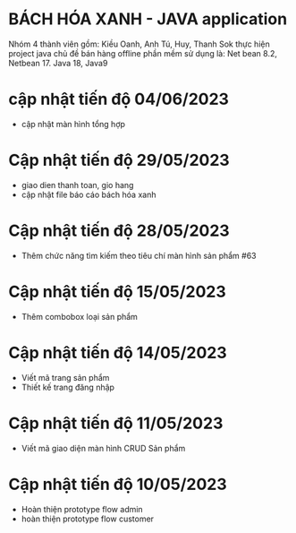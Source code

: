 # BÁCH HÓA XANH - JAVA application
Nhóm 4 thành viên gồm: Kiều Oanh, Anh Tú, Huy, Thanh Sok thực hiện project java chủ đề bán hàng offline
phần mềm sử dụng là: Net bean 8.2, Netbean 17. Java 18, Java9
# cập nhật tiến độ 04/06/2023
- cập nhật màn hình tổng hợp
# Cập nhật tiến độ 29/05/2023
- giao dien  thanh toan, gio hang 
- cập nhật file báo cáo bách hóa xanh
# Cập nhật tiến độ 28/05/2023
- Thêm chức năng tìm kiếm theo tiêu chí màn hình sản phẩm #63
# Cập nhật tiến độ 15/05/2023
- Thêm combobox loại sản phẩm
# Cập nhật tiến độ 14/05/2023
- Viết mã trang sản phẩm
- Thiết kế trang đăng nhập
# Cập nhật tiến độ 11/05/2023
- Viết mã giao diện màn hình CRUD Sản phẩm
# Cập nhật tiến độ 10/05/2023
- Hoàn thiện prototype flow admin
- hoàn thiện prototype flow customer
